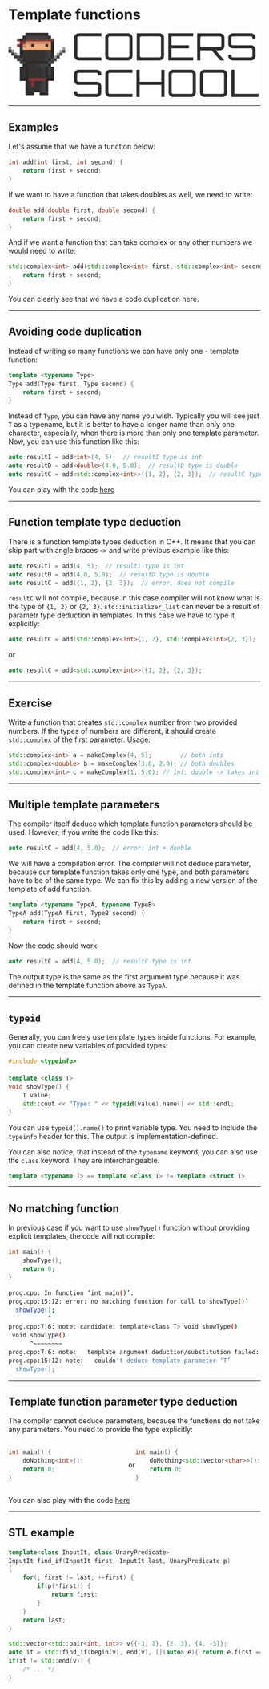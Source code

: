 <!-- .slide: data-background="#111111" -->

# Template functions

<a href="https://coders.school">
    <img width="500" src="../img/coders_school_logo.png" alt="Coders School" class="plain">
</a>

___
<!-- .slide: style="font-size: 0.9em" -->

## Examples

Let's assume that we have a function below:

```c++
int add(int first, int second) {
    return first + second;
}
```

If we want to have a function that takes doubles as well, we need to write:
<!-- .element: class="fragment fade-in" -->

```c++
double add(double first, double second) {
    return first + second;
}
```
<!-- .element: class="fragment fade-in" -->

And if we want a function that can take complex or any other numbers we would need to write:
<!-- .element: class="fragment fade-in" -->

```c++
std::complex<int> add(std::complex<int> first, std::complex<int> second) {
    return first + second;
}
```
<!-- .element: class="fragment fade-in" -->

You can clearly see that we have a code duplication here.
<!-- .element: class="fragment fade-in" -->

___

## Avoiding code duplication

Instead of writing so many functions we can have only one - template function:

```c++
template <typename Type>
Type add(Type first, Type second) {
    return first + second;
}
```
<!-- .element: class="fragment fade-in" -->

Instead of `Type`, you can have any name you wish. Typically you will see just `T` as a typename, but it is better to have a longer name than only one character, especially, when there is more than only one template parameter. Now, you can use this function like this:
<!-- .element: class="fragment fade-in" -->

```c++
auto resultI = add<int>(4, 5);  // resultI type is int
auto resultD = add<double>(4.0, 5.0);  // resultD type is double
auto resultC = add<std::complex<int>>({1, 2}, {2, 3});  // resultC type is std::complex<int>
```
<!-- .element: class="fragment fade-in" -->

You can play with the code [here](https://ideone.com/fork/NU0L8k)
<!-- .element: class="fragment fade-in" -->

___

## Function template type deduction

There is a function template types deduction in C++. It means that you can skip part with angle braces `<>` and write previous example like this:

```c++
auto resultI = add(4, 5);  // resultI type is int
auto resultD = add(4.0, 5.0);  // resultD type is double
auto resultC = add({1, 2}, {2, 3});  // error, does not compile
```

`resultC` will not compile, because in this case compiler will not know what is the type of `{1, 2}` or `{2, 3}`. `std::initializer_list` can never be a result of parametr type deduction in templates.
In this case we have to type it explicitly:
<!-- .element: class="fragment fade-in" -->

```c++
auto resultC = add(std::complex<int>{1, 2}, std::complex<int>{2, 3});
```
<!-- .element: class="fragment fade-in" -->

or
<!-- .element: class="fragment fade-in" -->

```c++
auto resultC = add<std::complex<int>>({1, 2}, {2, 3});
```
<!-- .element: class="fragment fade-in" -->

___

## Exercise

Write a function that creates `std::complex` number from two provided numbers. If the types of numbers are different, it should create `std::complex` of the first parameter. Usage:

```c++
std::complex<int> a = makeComplex(4, 5);        // both ints
std::complex<double> b = makeComplex(3.0, 2.0); // both doubles
std::complex<int> c = makeComplex(1, 5.0); // int, double -> takes int
```

___
<!-- .slide: style="font-size: 0.8em" -->

## Multiple template parameters

The compiler itself deduce which template function parameters should be used. However, if you write the code like this:

```c++
auto resultC = add(4, 5.0);  // error: int + double
```
<!-- .element: class="fragment fade-in" -->

We will have a compilation error. The compiler will not deduce parameter, because our template function takes only one type, and both parameters have to be of the same type. We can fix this by adding a new version of the template of add function.
<!-- .element: class="fragment fade-in" -->

```c++
template <typename TypeA, typename TypeB>
TypeA add(TypeA first, TypeB second) {
    return first + second;
}
```
<!-- .element: class="fragment fade-in" -->

Now the code should work:
<!-- .element: class="fragment fade-in" -->

```c++
auto resultC = add(4, 5.0);  // resultC type is int
```
<!-- .element: class="fragment fade-in" -->

The output type is the same as the first argument type because it was defined in the template function above as `TypeA`.
<!-- .element: class="fragment fade-in" -->

___

## `typeid`

Generally, you can freely use template types inside functions. For example, you can create new variables of provided types:

```cpp
#include <typeinfo>

template <class T>
void showType() {
    T value;
    std::cout << "Type: " << typeid(value).name() << std::endl;
}
```
<!-- .element: class="fragment fade-in" -->

You can use `typeid().name()` to print variable type. You need to include the `typeinfo` header for this. The output is implementation-defined.
<!-- .element: class="fragment fade-in" -->

You can also notice, that instead of the `typename` keyword, you can also use the `class` keyword. They are interchangeable.
<!-- .element: class="fragment fade-in" -->

```cpp
template <typename T> == template <class T> != template <struct T>
```
<!-- .element: class="fragment fade-in" -->

___
<!-- .slide: style="font-size: .9em" -->

## No matching function

In previous case if you want to use `showType()` function without providing explicit templates, the code will not compile:

```c++
int main() {
    showType();
    return 0;
}
```

```bash
prog.cpp: In function ‘int main()’:
prog.cpp:15:12: error: no matching function for call to showType()’
  showType();
           ^
prog.cpp:7:6: note: candidate: template<class T> void showType()
 void showType()
      ^~~~~~~~~
prog.cpp:7:6: note:   template argument deduction/substitution failed:
prog.cpp:15:12: note:   couldn't deduce template parameter ‘T’
  showType();
```

___

## Template function parameter type deduction

The compiler cannot deduce parameters, because the functions do not take any parameters. You need to provide the type explicitly:

<div style="display: flex; align-items:center;">

<div style="width: 50%">

```c++
int main() {
    doNothing<int>();
    return 0;
}
```

</div>

or

<div style="width: 50%">

```c++
int main() {
    doNothing<std::vector<char>>();
    return 0;
}
```

</div>

</div>
<!-- .element: class="fragment fade-in" -->

You can also play with the code [here](https://ideone.com/fork/oZZybw)
<!-- .element: class="fragment fade-in" -->

___

## STL example

```cpp
template<class InputIt, class UnaryPredicate>
InputIt find_if(InputIt first, InputIt last, UnaryPredicate p)
{
    for(; first != last; ++first) {
        if(p(*first)) {
            return first;
        }
    }
    return last;
}
```

```cpp
std::vector<std::pair<int, int>> v{{-3, 1}, {2, 3}, {4, -5}};
auto it = std::find_if(begin(v), end(v), [](auto& e){ return e.first == 2; });
if(it != std::end(v)) {
    /* ... */
}
```
<!-- .element: class="fragment fade-in" -->
